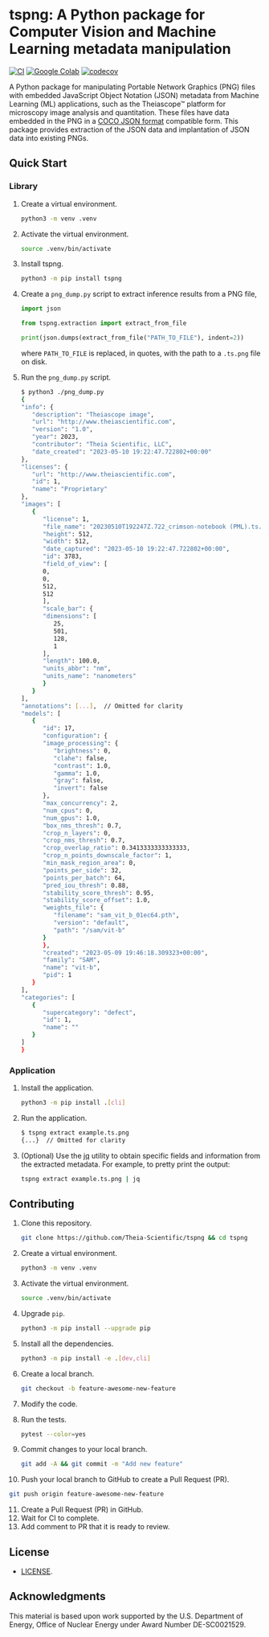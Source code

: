 # tspng: A Python package for Computer Vision and Machine Learning metadata manipulation

[![CI](https://github.com/Theia-Scientific/theia-png/actions/workflows/ci.yml/badge.svg)](https://github.com/Theia-Scientific/theia-png/actions/workflows/ci.yml)
[![Google Colab](https://colab.research.google.com/assets/colab-badge.svg)](https://colab.research.google.com/drive/1iC5KLoQUY4D54D9SH4YB2pJ0rTXXq2Fs?usp=sharing)
[![codecov](https://codecov.io/gh/Theia-Scientific/tspng/graph/badge.svg?token=psDVCL46ta)](https://codecov.io/gh/Theia-Scientific/tspng)

A Python package for manipulating Portable Network Graphics (PNG) files with
embedded JavaScript Object Notation (JSON) metadata from Machine Learning (ML)
applications, such as the Theiascope&trade; platform for microscopy image
analysis and quantitation. These files have data embedded in the PNG in a [COCO
JSON format] compatible form. This package provides extraction of the JSON data
and implantation of JSON data into existing PNGs.

## Quick Start

### Library

1. Create a virtual environment.

   ```sh
   python3 -m venv .venv
   ```

2. Activate the virtual environment.

   ```sh
   source .venv/bin/activate
   ```

3. Install tspng.

   ```sh
   python3 -m pip install tspng
   ```

4. Create a `png_dump.py` script to extract inference results from a PNG file,

   ```python
   import json

   from tspng.extraction import extract_from_file

   print(json.dumps(extract_from_file("PATH_TO_FILE"), indent=2))
   ```

   where `PATH_TO_FILE` is replaced, in quotes, with the path to a `.ts.png` file on disk.

5. Run the `png_dump.py` script.

   ```sh
   $ python3 ./png_dump.py
   {
   "info": {
      "description": "Theiascope image",
      "url": "http://www.theiascientific.com",
      "version": "1.0",
      "year": 2023,
      "contributor": "Theia Scientific, LLC",
      "date_created": "2023-05-10 19:22:47.722802+00:00"
   },
   "licenses": {
      "url": "http://www.theiascientific.com",
      "id": 1,
      "name": "Proprietary"
   },
   "images": [
      {
         "license": 1,
         "file_name": "20230510T192247Z.722_crimson-notebook (PML).ts.png",
         "height": 512,
         "width": 512,
         "date_captured": "2023-05-10 19:22:47.722802+00:00",
         "id": 3783,
         "field_of_view": [
         0,
         0,
         512,
         512
         ],
         "scale_bar": {
         "dimensions": [
            25,
            501,
            128,
            1
         ],
         "length": 100.0,
         "units_abbr": "nm",
         "units_name": "nanometers"
         }
      }
   ],
   "annotations": [...],  // Omitted for clarity
   "models": [
      {
         "id": 17,
         "configuration": {
         "image_processing": {
            "brightness": 0,
            "clahe": false,
            "contrast": 1.0,
            "gamma": 1.0,
            "gray": false,
            "invert": false
         },
         "max_concurrency": 2,
         "num_cpus": 0,
         "num_gpus": 1.0,
         "box_nms_thresh": 0.7,
         "crop_n_layers": 0,
         "crop_nms_thresh": 0.7,
         "crop_overlap_ratio": 0.3413333333333333,
         "crop_n_points_downscale_factor": 1,
         "min_mask_region_area": 0,
         "points_per_side": 32,
         "points_per_batch": 64,
         "pred_iou_thresh": 0.88,
         "stability_score_thresh": 0.95,
         "stability_score_offset": 1.0,
         "weights_file": {
            "filename": "sam_vit_b_01ec64.pth",
            "version": "default",
            "path": "/sam/vit-b"
         }
         },
         "created": "2023-05-09 19:46:18.309323+00:00",
         "family": "SAM",
         "name": "vit-b",
         "pid": 1
      }
   ],
   "categories": [
      {
         "supercategory": "defect",
         "id": 1,
         "name": ""
      }
   ]
   }
   ```

### Application

1. Install the application.

   ```sh
   python3 -m pip install .[cli]
   ```
   
2. Run the application.

   ```sh
   $ tspng extract example.ts.png
   {...}  // Omitted for clarity
   ```

3. (Optional) Use the [jq] utility to obtain specific fields and information
   from the extracted metadata. For example, to pretty print the output:
   
   ```sh
   tspng extract example.ts.png | jq 
   ```

## Contributing

1. Clone this repository.

   ```sh
   git clone https://github.com/Theia-Scientific/tspng && cd tspng
   ```

2. Create a virtual environment.

   ```sh
   python3 -m venv .venv
   ```

3. Activate the virtual environment.

   ```sh
   source .venv/bin/activate
   ```

4. Upgrade `pip`.

   ```sh
   python3 -m pip install --upgrade pip
   ```
   
5. Install all the dependencies.

   ```sh
   python3 -m pip install -e .[dev,cli]
   ```

6. Create a local branch.

   ```sh
   git checkout -b feature-awesome-new-feature
   ```

7. Modify the code.
8. Run the tests.

   ```sh
   pytest --color=yes
   ```

9. Commit changes to your local branch.

   ```sh
   git add -A && git commit -m "Add new feature"
   ```

10. Push your local branch to GitHub to create a Pull Request (PR).

   ```sh
   git push origin feature-awesome-new-feature
   ```

11. Create a Pull Request (PR) in GitHub.
12. Wait for CI to complete.
13. Add comment to PR that it is ready to review.

## License

- [LICENSE](https://github.com/Theia-Scientific/tspng/blob/main/LICENSE).

## Acknowledgments

This material is based upon work supported by the U.S. Department of Energy,
Office of Nuclear Energy under Award Number DE-SC0021529.

[coco json format]: https://cocodataset.org/#format-data
[jq]: https://jqlang.github.io/jq/
